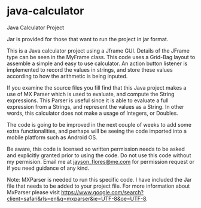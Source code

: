 # java-calculator

Java Calculator Project

Jar is provided for those that want to run the project in jar format. 

This is a Java calculator project using a Jframe GUI. Details of the JFrame type can be seen
in the MyFrame class. This code uses a Grid-Bag layout to assemble a simple and easy to use calculator.
An action button listener is implemented to record the values in strings, and store these values according
to how the arithmetic is being inputed. 

If you examine the source files you fill find that this Java project makes a use of MX Parser which is used to evaluate, and compute the String expressions. This Parser is useful since it is able to evaluate a full expression from a Strings, and represent the values as a String. In other words,
this calculator does not make a usage of Integers, or Doubles. 

The code is going to be improved in the next couple of weeks to add some extra functionalities, and perhaps will be seeing 
the code imported into a mobile platform such as Android OS. 

Be aware, this code is licensed so written permission needs to be asked and explicitly granted prior to using the code. Do not use this 
code without my permision. Email me at jayson_flores@me.com for permission request or if you need guidance of any kind.

Note: MXParser is needed to run this specific code. I have included the Jar file that needs to be added to your project file. 
For more information about MxParser please visit https://www.google.com/search?client=safari&rls=en&q=mxparser&ie=UTF-8&oe=UTF-8. 

